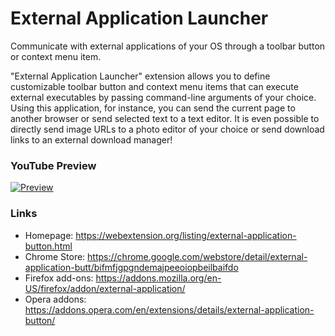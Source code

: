 # External Application Launcher
Communicate with external applications of your OS through a toolbar button or context menu item.

"External Application Launcher" extension allows you to define customizable toolbar button and context menu items that can execute external executables by passing command-line arguments of your choice. Using this application, for instance, you can send the current page to another browser or send selected text to a text editor. It is even possible to directly send image URLs to a photo editor of your choice or send download links to an external download manager!

### YouTube Preview
[![Preview](https://img.youtube.com/vi/sTOHWbX7dKU/0.jpg)](https://www.youtube.com/watch?v=sTOHWbX7dKU)

### Links
  * Homepage: https://webextension.org/listing/external-application-button.html
  * Chrome Store: https://chrome.google.com/webstore/detail/external-application-butt/bifmfjgpgndemajpeeoiopbeilbaifdo
  * Firefox add-ons: https://addons.mozilla.org/en-US/firefox/addon/external-application/
  * Opera addons: https://addons.opera.com/en/extensions/details/external-application-button/
